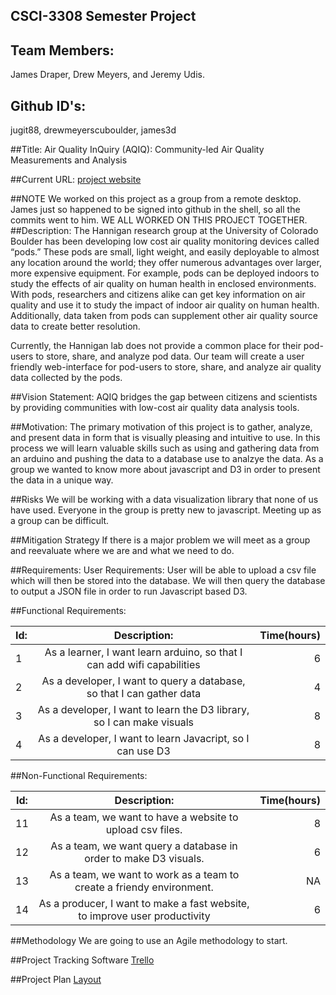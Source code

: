 ## CSCI-3308 Semester Project
## Team Members:
James Draper, Drew Meyers, and Jeremy Udis.
## Github ID's:
jugit88, drewmeyerscuboulder, james3d

##Title:
Air Quality InQuiry (AQIQ): Community-led Air Quality Measurements and Analysis

##Current URL:
[project website](http://ec2-52-26-114-13.us-west-2.compute.amazonaws.com/3308-Semester-Project/signin.php)

##NOTE
We worked on this project as a group from a remote desktop. James just so happened to be signed into github in the shell, so all the commits went to him. WE ALL WORKED ON THIS PROJECT TOGETHER.
##Description:
The Hannigan research group at the University of Colorado Boulder has been developing low cost air quality monitoring devices called “pods.” These pods are small, light weight, and easily deployable to almost any location around the world; they offer numerous advantages over larger, more expensive equipment. For example, pods can be deployed indoors to study the effects of air quality on human health in enclosed environments. With pods, researchers and citizens alike can get key information on air quality and use it to study the impact of indoor air quality on human health. Additionally, data taken from pods can supplement other air quality source data to create better resolution.

Currently, the Hannigan lab does not provide a common place for their pod-users to store, share, and analyze pod data. Our team will create a user friendly web-interface for pod-users to store, share, and analyze air quality data collected by the pods.

##Vision Statement:
AQIQ bridges the gap between citizens and scientists by providing communities with low-cost air quality data analysis tools.

##Motivation: 
The primary motivation of this project is to gather, analyze, and present data in form that is visually pleasing and intuitive to use. In this process we will learn valuable skills such as using and gathering data from an arduino and pushing the data to a database use to analzye the data. As a group we wanted to know more about javascript and D3 in order to present the data in a unique way.

##Risks
We will be working with a data visualization library that none of us have used. Everyone in the group is pretty new to javascript. Meeting up as a group can be difficult.

##Mitigation Strategy
If there is a major problem we will meet as a group and reevaluate where we are and what we need to do.

##Requirements:
User Requirements: User will be able to upload a csv file which will then be stored into the database. We will then query the database to output a JSON file in order to run Javascript based D3.

##Functional Requirements:

|Id:  |Description:                                                             |Time(hours)|
|----|:----------------------------------------------------------------------:|----:|
|1   |As a learner, I want learn arduino, so that I can add wifi capabilities  |6   |
|2   |As a developer, I want to query a database, so that I can gather data    |4   |        
|3   |As a developer, I want to learn the D3 library, so I can make visuals    |8   |
|4   |As a developer, I want to learn Javacript, so I can use D3               |8   
 
##Non-Functional Requirements:

| Id:     |Description:                                                            | Time(hours)|
| -------|:---------------------------------------------------------------------:|----:|
| 11  | As a team, we want to have a website to upload csv files.                |8     |            
| 12  | As a team, we want query a database in order to make D3 visuals.         |6        |
| 13  | As a team, we want to work as a team to create a friendy environment.    |NA       |
| 14  | As a producer, I want to make a fast website, to improve user productivity   |6 
                                                                   
     
##Methodology 
We are going to use an Agile methodology to start.

##Project Tracking Software
[Trello](https://trello.com/aqiq)

##Project Plan
[Layout](https://trello.com/b/DfhxuGFe/project-plan)
